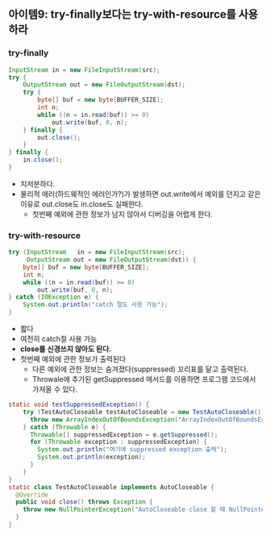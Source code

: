 ## 아이템9: try-finally보다는 try-with-resource를 사용하라
### try-finally
``` java
InputStream in = new FileInputStream(src);
try {
    OutputStream out = new FileOutputStream(dst);
    try {
        byte[] buf = new byte[BUFFER_SIZE];
        int n;
        while ((n = in.read(buf)) >= 0)
            out.write(buf, 0, n);
    } finally {
        out.close();
    }
} finally {
    in.close();
}
```
- 지저분하다.
- 물리적 에러(하드웨적인 에러인가?)가 발생하면 out.write에서 예외를 던지고 같은 이유로 out.close도 in.close도 실패한다.
  - 첫번째 예외에 관한 정보가 남지 않아서 디버깅을 어렵게 한다.
### try-with-resource
``` java
try (InputStream   in = new FileInputStream(src);
     OutputStream out = new FileOutputStream(dst)) {
    byte[] buf = new byte[BUFFER_SIZE];
    int n;
    while ((n = in.read(buf)) >= 0)
        out.write(buf, 0, n);
} catch (IOException e) {
    System.out.println("catch 절도 사용 가능");
}
```
- 짧다
- 여전히 catch절 사용 가능
- **close를 신경쓰지 않아도 된다.**
- 첫번째 예외에 관한 정보가 출력된다
  - 다른 예외에 관한 정보는 숨겨졌다(suppressed) 꼬리표를 달고 출력된다.
  - Throwale에 추가된 getSuppressed 메서드를 이용하면 프로그램 코드에서 가져올 수 있다.
``` java
static void testSuppressedException() {
    try (TestAutoCloseable testAutoCloseable = new TestAutoCloseable()) {
      throw new ArrayIndexOutOfBoundsException("ArrayIndexOutOfBoundsException가 주에러");
    } catch (Throwable e) {
      Throwable[] suppressedException = e.getSuppressed();
      for (Throwable exception : suppressedException) {
        System.out.println("여기에 suppressed exception 출력");
        System.out.println(exception);
      }
    }
}
static class TestAutoCloseable implements AutoCloseable {
  @Override
  public void close() throws Exception {
    throw new NullPointerException("AutoCloseable close 할 때 NullPointerException 발생");
  }
}
```
